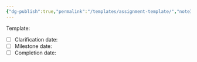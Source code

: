```yaml
---
{"dg-publish":true,"permalink":"/templates/assignment-template/","noteIcon":"","created":"2025-07-07T14:23:47.894-05:00"}
---
```


Template:
- [ ] Clarification date:
- [ ] Milestone date:
- [ ] Completion date: